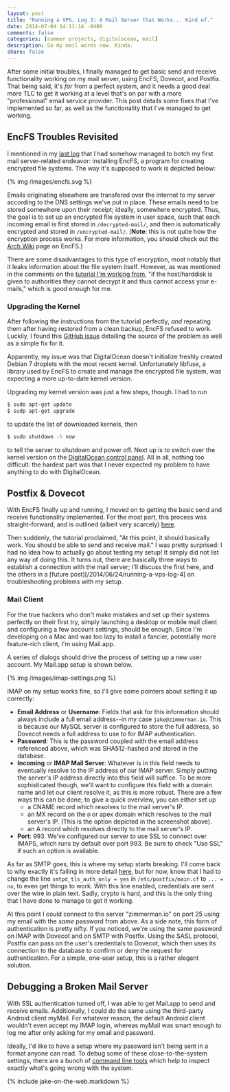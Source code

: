 ```yaml
---
layout: post
title: "Running a VPS, Log 3: A Mail Server that Works... Kind of."
date: 2014-07-04 14:11:14 -0400
comments: false
categories: [summer projects, digitalocean, mail]
description: So my mail works now. Kinda.
share: false
---
```


After some initial troubles, I finally managed to get basic send and receive functionality  working on my mail server, using EncFS, Dovecot, and Postfix. That being said, it's _far_ from a perfect system, and it needs a good deal more TLC to get it working at a level that's on par with a more "professional" email service provider. This post details some fixes that I've implemented so far, as well as the functionality that I've managed to get working.

<!-- more -->

## EncFS Troubles Revisited

I mentioned in my [last log][log-2] that I had somehow managed to botch my first mail server-related endeavor: installing EncFS, a program for creating encrypted file systems. The way it's supposed to work is depicted below:

{% img /images/encfs.svg %}

Emails originating elsewhere are transfered over the internet to my server according to the DNS settings we've put in place. These emails need to be stored somewhere upon their receipt; ideally, somewhere encrypted. Thus, the goal is to set up an encrypted file system in user space, such that each incoming email is first stored in `/decrypted-mail/`, and then is automatically encrypted and stored in `/encrypted-mail/`. (__Note__: this is not quite how the encryption process works. For more information, you should check out the [Arch Wiki][encfs] page on EncFS.)

There are some disadvantages to this type of encryption, most notably that it leaks information about the file system itself. However, as was mentioned in the comments on the [tutorial I'm working from][nsa], "if the host/harddisk is given to authorities they cannot decrypt it and thus cannot access your e-mails," which is good enough for me.

### Upgrading the Kernel

After following the instructions from the tutorial perfectly, _and_ repeating them after having restored from a clean backup, EncFS refused to work. Luckily, I found this [GitHub issue][issue] detailing the source of the problem as well as a simple fix for it.

Apparently, my issue was that DigitalOcean doesn't initialize freshly created Debian 7 droplets with the most recent kernel. Unfortunately libfuse, a library used by EncFS to create and manage the encrypted file system, was expecting a more up-to-date kernel version.

Upgrading my kernel version was just a few steps, though. I had to run

```bash
$ sudo apt-get update
$ sudp apt-get upgrade
```

to update the list of downloaded kernels, then

```bash
$ sudo shutdown -h now
```
to tell the server to shutdown and power off. Next up is to switch over the kernel version on the [DigitalOcean control panel][solution]. All in all, nothing too difficult: the hardest part was that I never expected my problem to have anything to do with DigitalOcean.

## Postfix & Dovecot

With EncFS finally up and running, I moved on to getting the basic send and receive functionality implemented. For the most part, this process was straight-forward, and is outlined (albeit very scarcely) [here][nsa].

Then suddenly, the tutorial proclaimed, "At this point, it should basically work. You should be able to send and receive mail." I was pretty surprised: I had no idea how to actually go about testing my setup! It simply did not list any way of doing this. It turns out, there are basically three ways to establish a connection with the mail server; I'll discuss the first here, and the others in a [future post][/2014/06/24/running-a-vps-log-4] on troubleshooting problems with my setup.

### Mail Client

For the true hackers who don't make mistakes and set up their systems perfectly on their first try, simply launching a desktop or mobile mail client and configuring a few account settings, should be enough. Since I'm developing on a Mac and was too lazy to install a fancier, potentially more feature-rich client, I'm using Mail.app.

A series of dialogs should drive the process of setting up a new user account. My Mail.app setup is shown below.

{% img /images/imap-settings.png %}

IMAP on my setup works fine, so I'll give some pointers about setting it up correctly:

- __Email Address__ or __Username__: Fields that ask for this information should always include a full email address--in my case `jake@zimmerman.io`. This is because our MySQL server is configured to store the full address, so Dovecot needs a full address to use to for IMAP authentication.
- __Password__: This is the password coupled with the email address referenced above, which was SHA512-hashed and stored in the database.
- __Incoming__ or __IMAP Mail Server__: Whatever is in this field needs to eventually resolve to the IP address of our IMAP server. Simply putting the server's IP address directly into this field will suffice. To be more sophisticated though, we'll want to configure this field with a domain name and let our client resolve it, as this is more robust. There are a few ways this can be done; to give a quick overview, you can either set up
    - a CNAME record which resolves to the mail server's IP.
    - an MX record on the `@` or apex domain which resolves to the mail server's IP. (This is the option depicted in the screenshot above).
    - an A record which resolves directly to the mail server's IP.
- __Port__: 993. We've configured our server to use SSL to connect over IMAPS, which runs by default over port 993. Be sure to check "Use SSL" if such an option is available.

As far as SMTP goes, this is where my setup starts breaking. I'll come back to why exactly it's failing in more detail [here][debugging], but for now, know that I had to change the line `smtpd_tls_auth_only = yes` in `/etc/postfix/main.cf` to `... = no`, to even get things to work. With this line enabled, credentials are sent over the wire in plain text. Sadly, crypto is hard, and this is the only thing that I have done to manage to get it working.

At this point I could connect to the server "zimmerman.io" on port 25 using my email with the _same_ password from above. As a side note, this form of authentication is pretty nifty. If you noticed, we're using the same password on IMAP with Dovecot and on SMTP with Postfix. Using the SASL protocol, Postfix can pass on the user's credentials to Dovecot, which then uses its connection to the database to confirm or deny the request for authentication. For a simple, one-user setup, this is a rather elegant solution.

## Debugging a Broken Mail Server

With SSL authentication turned off, I was able to get Mail.app to send and receive emails. Additionally, I could do the same using the third-party Android client myMail. For whatever reason, the default Android client wouldn't even accept my IMAP login, whereas myMail was smart enough to log me after only asking for my email and password.

Ideally, I'd like to have a setup where my password isn't being sent in a format anyone can read. To debug some of these close-to-the-system settings, there are a bunch of [command line tools][debugging] which help to inspect exactly what's going wrong with the system.

[log-2]: /2014/06/24/running-a-vps-log-2
[encfs]: https://wiki.archlinux.org/index.php/EncFS
[nsa]: http://sealedabstract.com/code/nsa-proof-your-e-mail-in-2-hours/
[issue]: https://github.com/al3x/sovereign/issues/147#issuecomment-43849647
[solution]: https://www.digitalocean.com/community/tutorials/how-to-update-a-digitalocean-server-s-kernel-using-the-control-panel
[sasl]: http://en.wikipedia.org/wiki/Simple_Authentication_and_Security_Layer
[debugging]: /2014/07/05/running-a-vps-log-4


{% include jake-on-the-web.markdown %}

